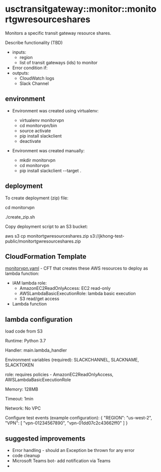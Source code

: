 # usctransitgateway::monitor::monitortgwresourceshares
Monitors a specific transit gateway resource shares.

Describe functionality (TBD)
- inputs: 
  - region
  - list of transit gateways (ids) to monitor
- Error condition if:
- outputs:
  - CloudWatch logs
  - Slack Channel

## environment
- Environment was created using virtualenv:
  - virtualenv monitorvpn
  - cd monitorvpn/bin
  - source activate
  - pip install slackclient
  - deactivate

- Environment was created manually:
  - mkdir monitorvpn
  - cd monitorvpn
  - pip install slackclient --target .


## deployment
To create deployment (zip) file:

cd monitorvpn

./create_zip.sh


Copy deployment script to an S3 bucket:

aws s3 cp monitortgwresourceshares.zip s3://jkhong-test-public/monitortgwresourceshares.zip


## CloudFormation Template
[monitorvpn.yaml](monitorvpn.yaml) - CFT that creates these AWS resources to deploy as lambda function:
- IAM lambda role: 
  - AmazonEC2ReadOnlyAccess: EC2 read-only
  - AWSLambdaBasicExecutionRole: lambda basic execution
  - S3 read/get access
- Lambda function


## lambda configuration
load code from S3

Runtime: Python 3.7

Handler: main.lambda_handler

Environment variables (required): SLACKCHANNEL, SLACKNAME, SLACKTOKEN

role: requires policies - AmazonEC2ReadOnlyAccess, AWSLambdaBasicExecutionRole

Memory: 128MB

Timeout: 1min

Network: No VPC

Configure test events (example configuration):
{
  "REGION": "us-west-2",
  "VPN": [
    "vpn-01234567890",
    "vpn-01dd07c2c43662ff0"
  ]
}


## suggested improvements
- Error handling - should an Exception be thrown for any error
- code cleanup
- Microsoft Teams bot- add notification via Teams
- 

